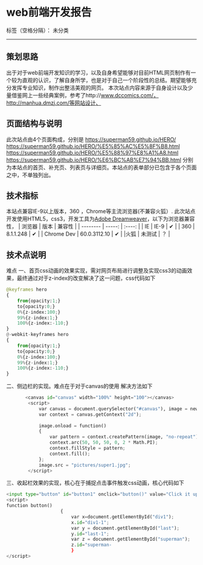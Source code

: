 ﻿# web前端开发报告

标签（空格分隔）： 未分类

---

## 策划思路
出于对于web前端开发知识的学习，以及自身希望能够对目前HTML网页制作有一个较为直观的认识，了解自身所学，也是对于自己一个阶段性的总结。期望能够充分发挥专业知识，制作出整洁美观的网页。
本次站点内容来源于自身设计以及少量借鉴网上一些经典案例，参考了http://www.dccomics.com/，http://manhua.dmzj.com/等网站设计、


## 页面结构与说明
此次站点由4个页面构成，分别是
https://superman59.github.io/HERO/
https://superman59.github.io/HERO/%E5%85%AC%E5%8F%B8.html
https://superman59.github.io/HERO/%E5%88%97%E8%A1%A8.html
https://superman59.github.io/HERO/%E6%BC%AB%E7%94%BB.html
分别为本站点的首页、补充页、列表页与详细页。本站点的表单部分已包含于各个页面之中，不单独列出。

## 技术指标
本站点兼容IE-9以上版本，360 ，Chrome等主流浏览器(不兼容火狐）.
此次站点开发使用HTML5，css3，开发工具为[Adobe Dreamweaver](http://www.adobe.com/cn/products/dreamweaver.html)，以下为浏览器兼容性，
| 浏览器        | 版本   |  兼容性  |
| --------   | -----:  | :----:  |
| IE     | IE-9 |   ✔     |
| 360        |   8.1.1.248   |   ✔   |
| Chrome Dev        |    60.0.3112.10    |  ✔  |
|火狐     | 未测试 |   ？    |

## 技术点说明
难点
一、首页css动画的效果实现，需对网页布局进行调整及实现css3的动画效果，最终通过对于z-index的改变解决了这一问题，css代码如下
```python
@keyframes hero
{
	from{opacity:1;}
	to{opacity:0;}
	0%{z-index:100;}
	99%{z-index:1;}
	100%{z-index:-110;}
}
@-webkit-keyframes hero
{
	from{opacity:1;}
	to{opacity:0;}
	0%{z-index:100;}
	99%{z-index:1;}
	100%{z-index:-110;}
}
```
二、侧边栏的实现。难点在于对于canvas的使用
解决方法如下
```python
       <canvas id="canvas" width="100%" height="100"></canvas>
        <script>
            var canvas = document.querySelector("#canvas"), image = new Image();
            var context = canvas.getContext("2d");
    
            image.onload = function() 
            {
                var pattern = context.createPattern(image, "no-repeat");
                context.arc(50, 50, 50, 0, 2 * Math.PI);
                context.fillStyle = pattern;
                context.fill();    
            };
            image.src = "pictures/super1.jpg";
        </script>
```
三、收起栏效果的实现，核心在于捕捉点击事件触发css动画，核心代码如下
```python
<input type="button" id="button1" onclick="button()" value="Click it up ▼" />
<script>
function button()
					{
						var x=document.getElementById("div1");
						x.id="div1-1";
						var y = document.getElementById("last");
						y.id="last-1";
						var z = document.getElementById("superman");
						z.id="superman-
						}
</script>
```




